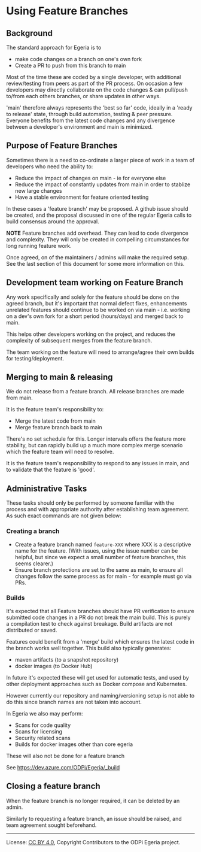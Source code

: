 <!-- SPDX-License-Identifier: CC-BY-4.0 -->
<!-- Copyright Contributors to the ODPi Egeria project. -->

# Using Feature Branches

## Background

The standard approach for Egeria is to 
 * make code changes on a branch on one's own fork
 * Create a PR to push from this branch to main
 
Most of the time these are coded by a single developer, with additional review/testing from peers as part of the PR process. On occasion a few developers may directly collaborate on the code changes & can pull/push to/from each others branches, or share updates in other ways.
 
'main' therefore always represents the 'best so far' code, ideally in a 'ready to release' state, through build automation, testing & peer pressure. Everyone benefits from the latest code changes and any divergence between a developer's environment and main is minimized. 

## Purpose of Feature Branches

Sometimes there is a need to co-ordinate a larger piece of work in a team of developers who need the ability to:
 * Reduce the impact of changes on main - ie for everyone else
 * Reduce the impact of constantly updates from main in order to stablize new large changes
 * Have a stable environment for feature oriented testing
 
In these cases a 'feature branch' may be proposed. A github issue should be created, and the proposal discussed in one of the regular Egeria calls to build consensus around the approval.  
 
**NOTE** Feature branches add overhead. They can lead to code divergence and complexity. They will only be created in compelling circumstances for long running feature work.
 
Once agreed, on of the maintainers / admins will make the required setup. See the last section of this document for some more information on this.

## Development team working on Feature Branch

Any work specifically and solely for the feature should be done on the agreed branch, but it's important that normal defect fixes, enhancements unrelated features should continue to be worked on via main - i.e. working on a dev's own fork for a short period (hours/days) and merged back to main. 

This helps other developers working on the project, and reduces the complexity of subsequent merges from the feature branch.

The team working on the feature will need to arrange/agree their own builds for testing/deployment.

## Merging to main & releasing

We do not release from a feature branch. All release branches are made from main.

It is the feature team's responsibility to: 
 * Merge the latest code from main 
 * Merge feature branch back to main

There's no set schedule for this. Longer intervals offers the feature more stability, but can rapidly build up a much more complex merge scenario which the feature team will need to resolve.

It is the feature team's responsibility to respond to any issues in main, and to validate that the feature is 'good'.

## Administrative Tasks

These tasks should only be performed by someone familiar with the process and with appropriate authority after establishing team agreement. As such exact commands are not given below:

### Creating a branch

* Create a feature branch named `feature-XXX` where XXX is a descriptive name for the feature. (With issues, using the issue number can be helpful, but since we expect a small number of feature branches, this seems clearer.)
* Ensure branch protections are set to the same as main, to ensure all changes follow the same process as for main - for example must go via PRs.

### Builds

It's expected that all Feature branches should have PR verification to ensure submitted code changes in a PR do not break the main build. This is purely a compilation test to check against breakage. Build artifacts are not distributed or saved.

Features could benefit from a 'merge' build which ensures the latest code in the branch works well together.  This build also typically generates: 
 * maven artifacts (to a snapshot repository)
 * docker images (to Docker Hub) 
 
 In future it's expected these will get used for automatic tests, and used by other deployment approaches such as Docker compose and Kubernetes. 

However currently our repository and naming/versioning setup is not able to do this since branch names are not taken into account.

In Egeria we also may perform:
 * Scans for code quality
 * Scans for licensing
 * Security related scans
 * Builds for docker images other than core egeria 

These will also not be done for a feature branch

See https://dev.azure.com/ODPi/Egeria/_build

## Closing a feature branch

When the feature branch is no longer required, it can be deleted by an admin.

Similarly to requesting a feature branch, an issue should be raised, and team agreement sought beforehand. 


----
License: [CC BY 4.0](https://creativecommons.org/licenses/by/4.0/),
Copyright Contributors to the ODPi Egeria project.
